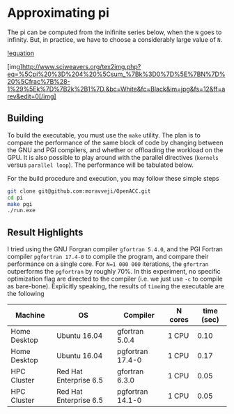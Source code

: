 # Approximating pi

The pi can be computed from the inifinite series below, when the `N` goes to infinity. But, in practice, we have to choose a considerably large value of `N`.

[!equation](<img src="http://www.sciweavers.org/tex2img.php?eq=%5Cpi%20%3D%204%20%5Csum_%7Bk%3D0%7D%5E%7BN%7D%20%5Cfrac%7B%28-1%29%5Ek%7D%7B2k%2B1%7D.&bc=White&fc=Black&im=jpg&fs=12&ff=arev&edit=0" align="center" border="0" alt="\pi = 4 \sum_{k=0}^{N} \frac{(-1)^k}{2k+1}." width="140" height="53" />)

[img]http://www.sciweavers.org/tex2img.php?eq=%5Cpi%20%3D%204%20%5Csum_%7Bk%3D0%7D%5E%7BN%7D%20%5Cfrac%7B%28-1%29%5Ek%7D%7B2k%2B1%7D.&bc=White&fc=Black&im=jpg&fs=12&ff=arev&edit=0[/img]

## Building
To build the executable, you must use the `make` utility. The plan is to compare the performance of the same block of code by changing between the GNU and PGI compilers, and whether or offloading the workload on the GPU. It is also possible to play around with the parallel directives (`kernels` versus `parallel loop`). The performance will be tabulated below.

For the build procedure and execution, you may follow these simple steps
```bash
git clone git@github.com:moravveji/OpenACC.git
cd pi
make pgi
./run.exe
```

## Result Highlights
I tried using the GNU Forgran compiler `gfortran 5.4.0`, and the PGI Fortran compiler `pgfortran 17.4-0` to compile the program, and compare their performance on a single core. For `N=1 000 000` iterations, the `gfortran` outperforms the `pgfortran` by roughly 70%. In this experiment, no specific optimization flag are directed to the compiler (i.e. we just use `-c` to compile as bare-bone). Explicitly speaking, the results of `time`ing the executable are the following

Machine | OS | Compiler | N cores | time (sec)
--- | --- | --- | --- | ---
Home Desktop | Ubuntu 16.04 | gfortran 5.0.4 | 1 CPU | 0.10
Home Desktop | Ubuntu 16.04 | pgfortran 17.4-0 | 1 CPU | 0.17
HPC Cluster  | Red Hat Enterprise 6.5 | gfortran 6.3.0 | 1 CPU |  0.05
HPC Cluster  | Red Hat Enterprise 6.5 | pgfortran 14.1-0 | 1 CPU | 0.05